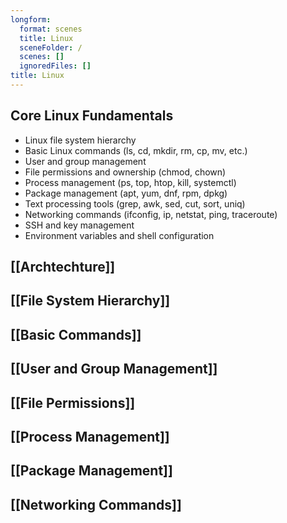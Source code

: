```yaml
---
longform:
  format: scenes
  title: Linux
  sceneFolder: /
  scenes: []
  ignoredFiles: []
title: Linux
---
```

## Core Linux Fundamentals

- Linux file system hierarchy 
- Basic Linux commands (ls, cd, mkdir, rm, cp, mv, etc.)
-  User and group management
- File permissions and ownership (chmod, chown)
- Process management (ps, top, htop, kill, systemctl)
- Package management (apt, yum, dnf, rpm, dpkg)
- Text processing tools (grep, awk, sed, cut, sort, uniq)
- Networking commands (ifconfig, ip, netstat, ping, traceroute)
- SSH and key management
- Environment variables and shell configuration

## [[Archtechture]]

## [[File System Hierarchy]]

## [[Basic Commands]]

## [[User and Group Management]]

## [[File Permissions]]

## [[Process Management]]

## [[Package Management]]

## [[Networking Commands]]



